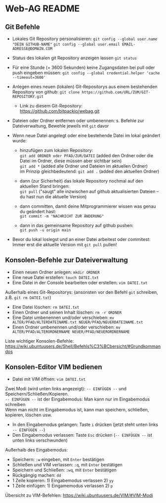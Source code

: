 Web-AG README
=============

Git Befehle
-----------

- Lokales Git Repository personalisieren:
	`git config --global user.name "DEIN GITHUB-NAME"`
	`git config --global user.email EMAIL-ADRESSE@DOMAIN.COM`

- Status des lokalen git Repository anzeigen lassen
	`git status`

- Für eine Stunde (= 3600 Sekunden) keine Zugangsdaten bei pull oder push eingeben müssen:
	`git config --global credential.helper 'cache --timeout=3600'`

- Anlegen eines neuen (lokalen) Git-Repositorys aus einem bestehenden Repository von github:
	`git clone https://github.com/URL/ZUM/GIT-REPOSITORY.git`
	- Link zu diesem Git-Repository: https://github.com/bitpackio/webag.git

- Dateien oder Ordner entfernen oder umbenennen: s. Befehle zur Dateiverwaltung, Bewehle jeweils mit `git` davor

- Wenn neue Datei angelegt oder eine bestehende Datei im lokal geändert wurde:
	- hinzufügen zum lokalen Repository:  
	`git add ORDNER oder PFAD/ZUR/DATEI` (added den Ordner oder die Datei im Ordner, diese müssen aber sichtbar sein)  
	`git add *` (added alle Ordner und Dateien im aktuellen Ordner)  
	im Prinzip gleichbedeutend: `git add .` (added den aktuellen Ordner)

	- dann (zur Sicherheit) das lokale Repository nochmal auf den aktuellen Stand bringen:  
	`git pull` ("saugt" alle inzwischen auf github aktualisierten Dateien – du hast nun die aktuelle Version)

	- dann committen, damit deine Mitprogrammierer wissen was genau du geändert hast:  
	`git commit -m "NACHRICHT ZUR ÄNDERUNG"`

	- dann in das gemeinsame Repository auf github pushen:  
	`git push -u origin main`

- Bevor du lokal loslegst und an einer Datei arbeitest oder commitest: Immer erst die aktuelle Version mit `git pull` pullen!


Konsolen-Befehle zur Dateiverwaltung
------------------------------------

- Einen neuen Ordner anlegen: `mkdir ORDNER`
- Eine neue Datei erstellen: `touch DATEI.txt`
- Eine Datei in der Console bearbeiten oder erstellen: `vim DATEI.txt`

Außerhalb eines Git-Repositorys: (ansonsten vor den Befehl `git` schreiben, z.B. `git rm DATEI.txt`)
- Eine Datei löschen: `rm DATEI.txt`
- Einen Ordner und seinen Inhalt löschen: `rm -r ORDNER`
- Eine Datei umbenennen und/oder verschieben: `mv ALTER/PFAD/ALTERDATEINAME.txt NEUER/PFAD/NEUERDATEINAME.txt`
- Einen Ordner umbenennen und/oder verschieben: `mv ALTER/PFAD/ALTERORDNERNAME NEUER/PFAD/NEUERORDNERNAME`

Liste wichtiger Konsolen-Befehle: https://wiki.ubuntuusers.de/Shell/Befehls%C3%BCbersicht/#Grundkommandos

Konsolen-Editor VIM bedienen
----------------------------

- Datei mit VIM öffnen: `vim DATEI.txt`

Zwei Modi (wird unten links angezeigt): `-- EINFÜGEN --` und Speichern/Schließen/Kopieren.  
`-- EINFÜGEN --` ist der Eingabemodus: Man kann nur im Eingabemodus schreiben  
Wenn man nicht im Eingabemodus ist, kann man speichern, schließen, kopieren, löschen usw.

- In den Eingabemodus gelangen: Taste `i` drücken (jetzt steht unten links `-- EINFÜGEN --`)
- Den Eingabemodus verlassen: Taste `Esc` drücken (`-- EINFÜGEN --` ist unten links verschwunden)

Außerhalb des Eingabemodus:
- Speichern: `:w` eingeben, mit `Enter` bestätigen
- Schließen und VIM verlassen: `:q`, mit `Enter` bestätigen
- Speichern und Schließen: `:wq`, mit `Enter` bestätigen
- Rückgängig machen: `dd`
- 1 Zeile kopieren: 1) Eingabemodus verlassen 2) `yy`
- 1 Zeile einfügen: 1) Eingamemodus verlassen 2) `p`

Übersicht zu VIM-Befehlen: https://wiki.ubuntuusers.de/VIM/#VIM-Modi
